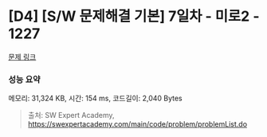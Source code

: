 # [D4] [S/W 문제해결 기본] 7일차 - 미로2 - 1227 

[문제 링크](https://swexpertacademy.com/main/code/problem/problemDetail.do?contestProbId=AV14wL9KAGkCFAYD) 

### 성능 요약

메모리: 31,324 KB, 시간: 154 ms, 코드길이: 2,040 Bytes



> 출처: SW Expert Academy, https://swexpertacademy.com/main/code/problem/problemList.do
